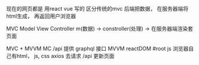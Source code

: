 现在的网页都是 用react vue 写的 区分传统的mvc 后端把数据， 在服务器端将html生成， 再返回用户浏览器

MVC Model View Controller
m(数据) -> constroller(处理) -> 在服务器端渲染套页面

MVC + MVVM
MC /api 提供 graphql 接口
MVVM reactDOM #root js 浏览器自己有html， js, css
axios 去请求 /api 更新页面


